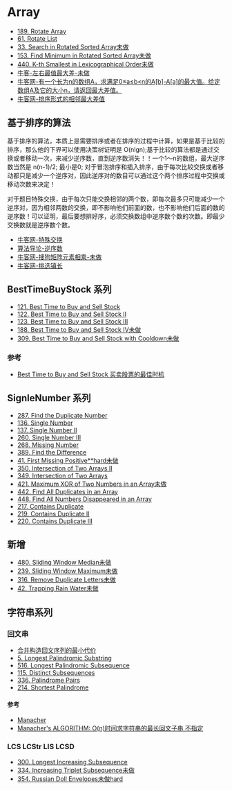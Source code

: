 # Array
 - [189. Rotate Array](https://leetcode.com/problems/rotate-array/#/description)
 - [61. Rotate List](https://leetcode.com/problems/rotate-list/#/description)
 - [33. Search in Rotated Sorted Array未做](https://leetcode.com/problems/search-in-rotated-sorted-array/#/description)
 - [153. Find Minimum in Rotated Sorted Array未做](https://leetcode.com/problems/find-minimum-in-rotated-sorted-array/#/description)
 - [440. K-th Smallest in Lexicographical Order未做](https://leetcode.com/problems/k-th-smallest-in-lexicographical-order/#/description)
 - [牛客-左右最值最大差-未做](https://www.nowcoder.com/practice/f5805cc389394cf69d89b29c0430ff27?tpId=49&&tqId=29359&rp=1&ru=/activity/oj&qru=/ta/2016test/question-ranking)
 - [牛客网-有一个长为n的数组A，求满足0≤a≤b<n的A[b]-A[a]的最大值。给定数组A及它的大小n，请返回最大差值。](https://www.nowcoder.com/practice/1f7675ae7a9e40e4bd04eb754b62fd00?tpId=49&tqId=29281&rp=1&ru=%2Factivity%2Foj&qru=%2Fta%2F2016test%2Fquestion-ranking&tPage=1)
 - [牛客网-排序形式的相邻最大差值](https://www.nowcoder.com/practice/376ede61d9654bc09dd7d9fa9a4b0bcd?tpId=49&tqId=29366&rp=1&ru=%2Factivity%2Foj&qru=%2Fta%2F2016test%2Fquestion-ranking&tPage=5)
 
## 基于排序的算法
基于排序的算法，本质上是需要排序或者在排序的过程中计算，如果是基于比较的排序，那么他的下界可以使用决策树证明是 O(nlgn);基于比较的算法都是通过交换或者移动一次，来减少逆序数，直到逆序数消失！！一个1～n的数组，最大逆序数当然是 n(n-1)/2; 最小是0; 对于冒泡排序和插入排序，由于每次比较交换或者移动都只是减少一个逆序对，因此逆序对的数目可以通过这个两个排序过程中交换或移动次数来决定！

对于题目特殊交换，由于每次只能交换相邻的两个数，即每次最多只可能减少一个逆序对，因为相邻两数的交换，即不影响他们前面的数，也不影响他们后面的数的逆序数！可以证明，最后要想排好序，必须交换数组中逆序数个数的次数。即最少交换数就是逆序数个数。
 - [牛客网-特殊交换](https://www.nowcoder.com/questionTerminal/a619f76bcd034124bb4ab726506364c9?toCommentId=106891)
 - [算法导论-逆序数]()
 - [牛客网-搜狗矩阵元素相乘-未做](https://www.nowcoder.com/questionTerminal/935fbb71542345ef87a7acc190e2577b?orderByHotValue=1&difficulty=00100&commentTags=C/C++)
 - [牛客网-挑选镇长](https://www.nowcoder.com/questionTerminal/01c630ecb9cf42738d37788c2a0fbc83)
 
## BestTimeBuyStock 系列
 - [121. Best Time to Buy and Sell Stock](https://leetcode.com/problems/best-time-to-buy-and-sell-stock/#/description)
 - [122. Best Time to Buy and Sell Stock II](https://leetcode.com/problems/best-time-to-buy-and-sell-stock-ii/#/description)
 - [123. Best Time to Buy and Sell Stock III](https://leetcode.com/problems/best-time-to-buy-and-sell-stock-iii/#/description)
 - [188. Best Time to Buy and Sell Stock IV未做](https://leetcode.com/problems/best-time-to-buy-and-sell-stock-iv/#/description)
 - [309. Best Time to Buy and Sell Stock with Cooldown未做](https://leetcode.com/problems/best-time-to-buy-and-sell-stock-with-cooldown/#/description)

### 参考
 - [Best Time to Buy and Sell Stock 买卖股票的最佳时机](https://segmentfault.com/a/1190000003483697)
 
## SignleNumber 系列
 - [287. Find the Duplicate Number](https://leetcode.com/problems/find-the-duplicate-number/#/solutions)
 - [136. Single Number](https://leetcode.com/problems/single-number/#/description)
 - [137. Single Number II](https://leetcode.com/problems/single-number-ii/#/description)
 - [260. Single Number III](https://leetcode.com/problems/single-number-iii/#/description)
 - [268. Missing Number](https://leetcode.com/problems/missing-number/#/description)
 - [389. Find the Difference](https://leetcode.com/problems/find-the-difference/#/description)
 - [41. First Missing Positive**hard未做](https://leetcode.com/problems/first-missing-positive/#/description)
 - [350. Intersection of Two Arrays II](https://leetcode.com/problems/intersection-of-two-arrays-ii/#/description)
 - [349. Intersection of Two Arrays](https://leetcode.com/problems/intersection-of-two-arrays/#/description)
 - [421. Maximum XOR of Two Numbers in an Array未做](https://leetcode.com/problems/maximum-xor-of-two-numbers-in-an-array/#/description)
 - [442. Find All Duplicates in an Array](https://leetcode.com/problems/find-all-duplicates-in-an-array/#/description)
 - [448. Find All Numbers Disappeared in an Array](https://leetcode.com/problems/find-all-numbers-disappeared-in-an-array/#/solutions)
 - [217. Contains Duplicate](https://leetcode.com/problems/contains-duplicate/#/description)
 - [219. Contains Duplicate II](https://leetcode.com/problems/contains-duplicate-ii/#/description)
 - [220. Contains Duplicate III](https://leetcode.com/problems/contains-duplicate-iii/#/description)

## 新增
 - [480. Sliding Window Median未做](https://leetcode.com/problems/sliding-window-median/#/description)
 - [239. Sliding Window Maximum未做](https://leetcode.com/problems/sliding-window-maximum/#/description)
 - [316. Remove Duplicate Letters未做](https://leetcode.com/problems/remove-duplicate-letters/#/description)
 - [42. Trapping Rain Water未做](https://leetcode.com/problems/trapping-rain-water/#/description)
 
## 字符串系列
### 回文串
 - [合并构造回文序列的最小代价](https://www.nowcoder.com/questionTerminal/0147cbd790724bc9ae0b779aaf7c5b50)
 - [5. Longest Palindromic Substring](https://leetcode.com/problems/longest-palindromic-substring/#/description)
 - [516. Longest Palindromic Subsequence](https://leetcode.com/problems/longest-palindromic-subsequence/#/description)
 - [115. Distinct Subsequences](https://leetcode.com/problems/distinct-subsequences/#/description)
 - [336. Palindrome Pairs](https://leetcode.com/problems/palindrome-pairs/#/description)
 - [214. Shortest Palindrome](https://leetcode.com/problems/shortest-palindrome/#/description)
 
#### 参考
 - [Manacher](https://github.com/julycoding/The-Art-Of-Programming-By-July/blob/master/ebook/zh/01.05.md)
 - [Manacher's ALGORITHM: O(n)时间求字符串的最长回文子串  不指定]()

### LCS LCStr LIS LCSD
 - [300. Longest Increasing Subsequence](https://leetcode.com/problems/longest-increasing-subsequence/#/description)
 - [334. Increasing Triplet Subsequence未做](https://leetcode.com/problems/increasing-triplet-subsequence/#/description)
 - [354. Russian Doll Envelopes未做hard](https://leetcode.com/problems/russian-doll-envelopes/#/description)
